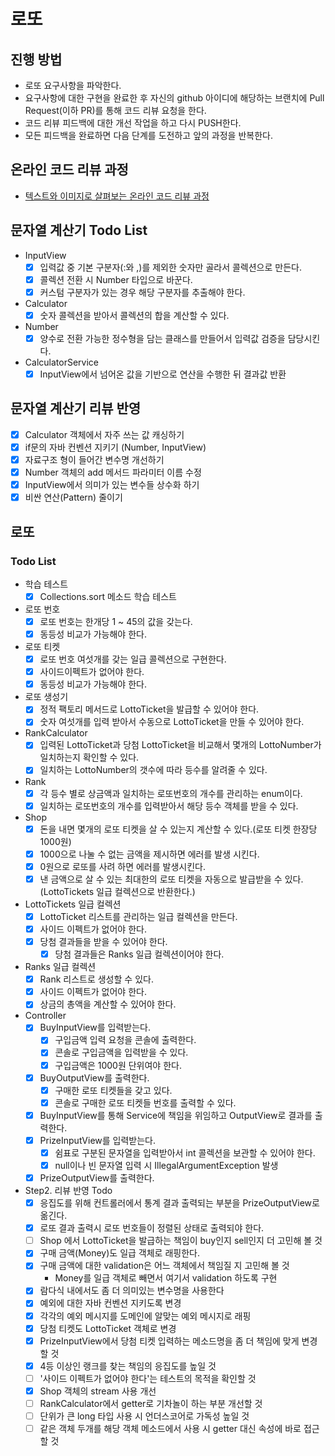 # 로또
## 진행 방법
* 로또 요구사항을 파악한다.
* 요구사항에 대한 구현을 완료한 후 자신의 github 아이디에 해당하는 브랜치에 Pull Request(이하 PR)를 통해 코드 리뷰 요청을 한다.
* 코드 리뷰 피드백에 대한 개선 작업을 하고 다시 PUSH한다.
* 모든 피드백을 완료하면 다음 단계를 도전하고 앞의 과정을 반복한다.

## 온라인 코드 리뷰 과정
* [텍스트와 이미지로 살펴보는 온라인 코드 리뷰 과정](https://github.com/next-step/nextstep-docs/tree/master/codereview)

## 문자열 계산기 Todo List
- InputView
    - [X] 입력값 중 기본 구분자(:와 ,)를 제외한 숫자만 골라서 콜렉션으로 만든다.
    - [X] 콜렉션 전환 시 Number 타입으로 바꾼다.
    - [X] 커스텀 구분자가 있는 경우 해당 구분자를 추출해야 한다.
    
- Calculator
    - [X] 숫자 콜렉션을 받아서 콜렉션의 합을 계산할 수 있다.
    
- Number
    - [X] 양수로 전환 가능한 정수형을 담는 클래스를 만들어서 입력값 검증을 담당시킨다.
    
- CalculatorService
    - [X] InputView에서 넘어온 값을 기반으로 연산을 수행한 뒤 결과값 반환
    
## 문자열 계산기 리뷰 반영
- [X] Calculator 객체에서 자주 쓰는 값 캐싱하기
- [X] if문의 자바 컨벤션 지키기 (Number, InputView)
- [X] 자료구조 형이 들어간 변수명 개선하기
- [X] Number 객체의 add 메서드 파라미터 이름 수정
- [X] InputView에서 의미가 있는 변수들 상수화 하기
- [X] 비싼 연산(Pattern) 줄이기

## 로또
### Todo List
- 학습 테스트
    - [X] Collections.sort 메소드 학습 테스트
- 로또 번호
    - [X] 로또 번호는 한개당 1 ~ 45의 값을 갖는다.
    - [X] 동등성 비교가 가능해야 한다.
- 로또 티켓
    - [X] 로또 번호 여섯개를 갖는 일급 콜렉션으로 구현한다.
    - [X] 사이드이펙트가 없어야 한다.
    - [X] 동등성 비교가 가능해야 한다.
- 로또 생성기
    - [X] 정적 팩토리 메서드로 LottoTicket을 발급할 수 있어야 한다.
    - [X] 숫자 여섯개를 입력 받아서 수동으로 LottoTicket을 만들 수 있어야 한다.
- RankCalculator
    - [X] 입력된 LottoTicket과 당첨 LottoTicket을 비교해서 몇개의 LottoNumber가 일치하는지 확인할 수 있다.
    - [X] 일치하는 LottoNumber의 갯수에 따라 등수를 알려줄 수 있다.
- Rank
    - [X] 각 등수 별로 상금액과 일치하는 로또번호의 개수를 관리하는 enum이다.
    - [X] 일치하는 로또번호의 개수를 입력받아서 해당 등수 객체를 받을 수 있다.
- Shop
    - [X] 돈을 내면 몇개의 로또 티켓을 살 수 있는지 계산할 수 있다.(로또 티켓 한장당 1000원)
    - [X] 1000으로 나눌 수 없는 금액을 제시하면 에러를 발생 시킨다.
    - [X] 0원으로 로또를 사려 하면 에러를 발생시킨다.
    - [X] 낸 금액으로 살 수 있는 최대한의 로또 티켓을 자동으로 발급받을 수 있다. (LottoTickets 일급 컬렉션으로 반환한다.)
- LottoTickets 일급 컬렉션
    - [X] LottoTicket 리스트를 관리하는 일급 컬렉션을 만든다.
    - [X] 사이드 이펙트가 없어야 한다.
    - [X] 당첨 결과들을 받을 수 있어야 한다.
        - [X] 당첨 결과들은 Ranks 일급 컬렉션이어야 한다.
- Ranks 일급 컬렉션
    - [X] Rank 리스트로 생성할 수 있다.
    - [X] 사이드 이펙트가 없어야 한다.
    - [X] 상금의 총액을 계산할 수 있어야 한다.
- Controller
    - [X] BuyInputView를 입력받는다.
        - [X] 구입금액 입력 요청을 콘솔에 출력한다.
        - [X] 콘솔로 구입금액을 입력받을 수 있다.
        - [X] 구입금액은 1000원 단위여야 한다.
    - [X] BuyOutputView를 출력한다.
        - [X] 구매한 로또 티켓들을 갖고 있다.
        - [X] 콘솔로 구매한 로또 티켓들 번호를 출력할 수 있다.
    - [X] BuyInputView를 통해 Service에 책임을 위임하고 OutputView로 결과를 출력한다.
    - [X] PrizeInputView를 입력받는다.
        - [X] 쉼표로 구분된 문자열을 입력받아서 int 콜렉션을 보관할 수 있어야 한다.
        - [X] null이나 빈 문자열 입력 시 IllegalArgumentException 발생 
    - [X] PrizeOutputView를 출력한다.

- Step2. 리뷰 반영 Todo
    - [X] 응집도를 위해 컨트롤러에서 통계 결과 출력되는 부분을 PrizeOutputView로 옮긴다.
    - [X] 로또 결과 출력시 로또 번호들이 정렬된 상태로 출력되야 한다.
    - [ ] Shop 에서 LottoTicket을 발급하는 책임이 buy인지 sell인지 더 고민해 볼 것
    - [X] 구매 금액(Money)도 일급 객체로 래핑한다.
    - [X] 구매 금액에 대한 validation은 어느 객체에서 책임질 지 고민해 볼 것
        - Money를 일급 객체로 빼면서 여기서 validation 하도록 구현
    - [X] 람다식 내에서도 좀 더 의미있는 변수명을 사용한다
    - [X] 예외에 대한 자바 컨벤션 지키도록 변경
    - [X] 각각의 예외 메시지를 도메인에 알맞는 예외 메시지로 래핑
    - [X] 당첨 티켓도 LottoTicket 객체로 변경
    - [X] PrizeInputView에서 당첨 티켓 입력하는 메소드명을 좀 더 책임에 맞게 변경할 것
    - [X] 4등 이상인 랭크를 찾는 책임의 응집도를 높일 것
    - [ ] '사이드 이펙트가 없어야 한다'는 테스트의 목적을 확인할 것
    - [X] Shop 객체의 stream 사용 개선
    - [ ] RankCalculator에서 getter로 기차놀이 하는 부분 개선할 것
    - [ ] 단위가 큰 long 타입 사용 시 언더스코어로 가독성 높일 것
    - [ ] 같은 객체 두개를 해당 객체 메소드에서 사용 시 getter 대신 속성에 바로 접근할 것
